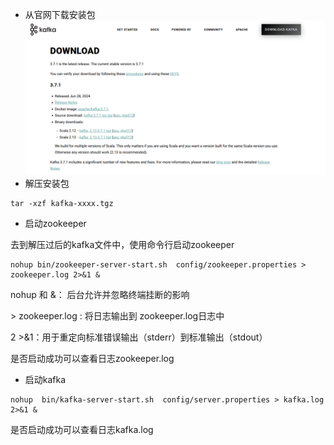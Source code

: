 - 从官网下载安装包
![](img/47283937.png)
- 解压安装包
```
tar -xzf kafka-xxxx.tgz
```
- 启动zookeeper

去到解压过后的kafka文件中，使用命令行启动zookeeper
```
nohup bin/zookeeper-server-start.sh  config/zookeeper.properties > zookeeper.log 2>&1 &

```
nohup 和  &： 后台允许并忽略终端挂断的影响

&gt; zookeeper.log : 将日志输出到 zookeeper.log日志中


2 &gt;&amp;1：用于重定向标准错误输出（stderr）到标准输出（stdout）

是否启动成功可以查看日志zookeeper.log

- 启动kafka
```
nohup  bin/kafka-server-start.sh  config/server.properties > kafka.log  2>&1 &
```
是否启动成功可以查看日志kafka.log